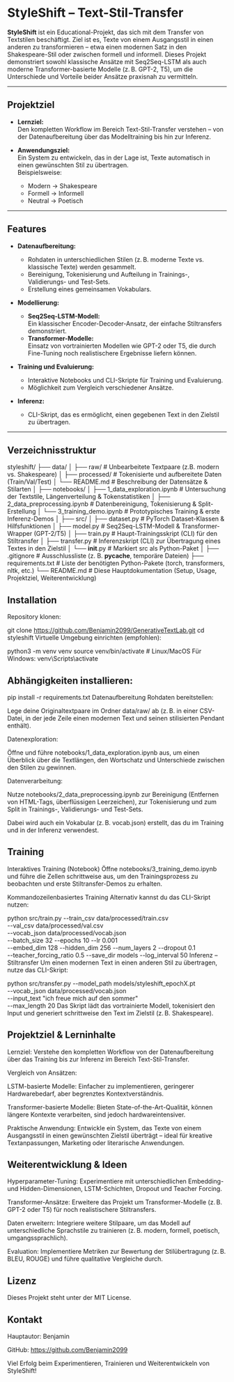 # StyleShift – Text-Stil-Transfer

**StyleShift** ist ein Educational-Projekt, das sich mit dem Transfer von Textstilen beschäftigt. Ziel ist es, Texte von einem Ausgangsstil in einen anderen zu transformieren – etwa einen modernen Satz in den Shakespeare-Stil oder zwischen formell und informell. Dieses Projekt demonstriert sowohl klassische Ansätze mit Seq2Seq-LSTM als auch moderne Transformer-basierte Modelle (z. B. GPT-2, T5), um die Unterschiede und Vorteile beider Ansätze praxisnah zu vermitteln.

---

## Projektziel

- **Lernziel:**  
  Den kompletten Workflow im Bereich Text-Stil-Transfer verstehen – von der Datenaufbereitung über das Modelltraining bis hin zur Inferenz.
  
- **Anwendungsziel:**  
  Ein System zu entwickeln, das in der Lage ist, Texte automatisch in einen gewünschten Stil zu übertragen.  
  Beispielsweise:
  - Modern → Shakespeare
  - Formell → Informell
  - Neutral → Poetisch

---

## Features

- **Datenaufbereitung:**  
  - Rohdaten in unterschiedlichen Stilen (z. B. moderne Texte vs. klassische Texte) werden gesammelt.
  - Bereinigung, Tokenisierung und Aufteilung in Trainings-, Validierungs- und Test-Sets.
  - Erstellung eines gemeinsamen Vokabulars.

- **Modellierung:**  
  - **Seq2Seq-LSTM-Modell:**  
    Ein klassischer Encoder-Decoder-Ansatz, der einfache Stiltransfers demonstriert.
  - **Transformer-Modelle:**  
    Einsatz von vortrainierten Modellen wie GPT-2 oder T5, die durch Fine-Tuning noch realistischere Ergebnisse liefern können.
  
- **Training und Evaluierung:**  
  - Interaktive Notebooks und CLI-Skripte für Training und Evaluierung.
  - Möglichkeit zum Vergleich verschiedener Ansätze.

- **Inferenz:**  
  - CLI-Skript, das es ermöglicht, einen gegebenen Text in den Zielstil zu übertragen.

---

## Verzeichnisstruktur

styleshift/
├── data/
│   ├── raw/               # Unbearbeitete Textpaare (z.B. modern vs. Shakespeare)
│   ├── processed/         # Tokenisierte und aufbereitete Daten (Train/Val/Test)
│   └── README.md          # Beschreibung der Datensätze & Stilarten
│
├── notebooks/
│   ├── 1_data_exploration.ipynb   # Untersuchung der Textstile, Längenverteilung & Tokenstatistiken
│   ├── 2_data_preprocessing.ipynb # Datenbereinigung, Tokenisierung & Split-Erstellung
│   └── 3_training_demo.ipynb      # Prototypisches Training & erste Inferenz-Demos
│
├── src/
│   ├── dataset.py         # PyTorch Dataset-Klassen & Hilfsfunktionen
│   ├── model.py           # Seq2Seq-LSTM-Modell & Transformer-Wrapper (GPT-2/T5)
│   ├── train.py           # Haupt-Trainingsskript (CLI) für den Stiltransfer
│   ├── transfer.py        # Inferenzskript (CLI) zur Übertragung eines Textes in den Zielstil
│   └── __init__.py        # Markiert src als Python-Paket
│
├── .gitignore             # Ausschlussliste (z. B. __pycache__, temporäre Dateien)
├── requirements.txt       # Liste der benötigten Python-Pakete (torch, transformers, nltk, etc.)
└── README.md              # Diese Hauptdokumentation (Setup, Usage, Projektziel, Weiterentwicklung)


## Installation
Repository klonen:

git clone https://github.com/Benjamin2099/GenerativeTextLab.git
cd styleshift
Virtuelle Umgebung einrichten (empfohlen):


python3 -m venv venv
source venv/bin/activate      # Linux/MacOS
Für Windows: venv\Scripts\activate

## Abhängigkeiten installieren:

pip install -r requirements.txt
Datenaufbereitung
Rohdaten bereitstellen:

Lege deine Originaltextpaare im Ordner data/raw/ ab (z. B. in einer CSV-Datei, in der jede Zeile einen modernen Text und seinen stilisierten Pendant enthält).

Datenexploration:

Öffne und führe notebooks/1_data_exploration.ipynb aus, um einen Überblick über die Textlängen, den Wortschatz und Unterschiede zwischen den Stilen zu gewinnen.

Datenverarbeitung:

Nutze notebooks/2_data_preprocessing.ipynb zur Bereinigung (Entfernen von HTML-Tags, überflüssigen Leerzeichen), zur Tokenisierung und zum Split in Trainings-, Validierungs- und Test-Sets.

Dabei wird auch ein Vokabular (z. B. vocab.json) erstellt, das du im Training und in der Inferenz verwendest.

## Training
Interaktives Training (Notebook)
Öffne notebooks/3_training_demo.ipynb und führe die Zellen schrittweise aus, um den Trainingsprozess zu beobachten und erste Stiltransfer-Demos zu erhalten.

Kommandozeilenbasiertes Training
Alternativ kannst du das CLI-Skript nutzen:


python src/train.py --train_csv data/processed/train.csv \
                    --val_csv data/processed/val.csv \
                    --vocab_json data/processed/vocab.json \
                    --batch_size 32 --epochs 10 --lr 0.001 \
                    --embed_dim 128 --hidden_dim 256 --num_layers 2 --dropout 0.1 \
                    --teacher_forcing_ratio 0.5 --save_dir models --log_interval 50
Inferenz – Stiltransfer
Um einen modernen Text in einen anderen Stil zu übertragen, nutze das CLI-Skript:


python src/transfer.py --model_path models/styleshift_epochX.pt \
                       --vocab_json data/processed/vocab.json \
                       --input_text "ich freue mich auf den sommer" \
                       --max_length 20
Das Skript lädt das vortrainierte Modell, tokenisiert den Input und generiert schrittweise den Text im Zielstil (z. B. Shakespeare).

## Projektziel & Lerninhalte
Lernziel:
Verstehe den kompletten Workflow von der Datenaufbereitung über das Training bis zur Inferenz im Bereich Text-Stil-Transfer.

Vergleich von Ansätzen:

LSTM-basierte Modelle: Einfacher zu implementieren, geringerer Hardwarebedarf, aber begrenztes Kontextverständnis.

Transformer-basierte Modelle: Bieten State-of-the-Art-Qualität, können längere Kontexte verarbeiten, sind jedoch hardwareintensiver.

Praktische Anwendung:
Entwickle ein System, das Texte von einem Ausgangsstil in einen gewünschten Zielstil überträgt – ideal für kreative Textanpassungen, Marketing oder literarische Anwendungen.

## Weiterentwicklung & Ideen
Hyperparameter-Tuning:
Experimentiere mit unterschiedlichen Embedding- und Hidden-Dimensionen, LSTM-Schichten, Dropout und Teacher Forcing.

Transformer-Ansätze:
Erweitere das Projekt um Transformer-Modelle (z. B. GPT-2 oder T5) für noch realistischere Stiltransfers.

Daten erweitern:
Integriere weitere Stilpaare, um das Modell auf unterschiedliche Sprachstile zu trainieren (z. B. modern, formell, poetisch, umgangssprachlich).

Evaluation:
Implementiere Metriken zur Bewertung der Stilübertragung (z. B. BLEU, ROUGE) und führe qualitative Vergleiche durch.

## Lizenz
Dieses Projekt steht unter der MIT License.

## Kontakt
Hauptautor: Benjamin

GitHub: https://github.com/Benjamin2099

Viel Erfolg beim Experimentieren, Trainieren und Weiterentwickeln von StyleShift!
